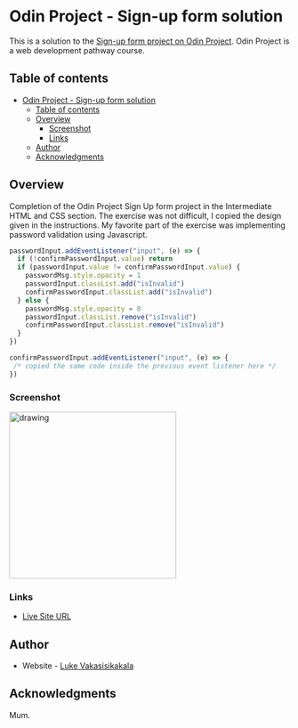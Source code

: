 # Odin Project - Sign-up form solution

This is a solution to the [Sign-up form project on Odin Project](https://www.theodinproject.com/lessons/node-path-intermediate-html-and-css-sign-up-form). Odin Project is a web development pathway course.

## Table of contents

- [Odin Project - Sign-up form solution](#odin-project---sign-up-form-solution)
  - [Table of contents](#table-of-contents)
  - [Overview](#overview)
    - [Screenshot](#screenshot)
    - [Links](#links)
  - [Author](#author)
  - [Acknowledgments](#acknowledgments)

## Overview

Completion of the Odin Project Sign Up form project in the Intermediate HTML and CSS section. The exercise was not difficult, I copied the design given in the instructions. My favorite part of the exercise was implementing password validation using Javascript.

```js
passwordInput.addEventListener("input", (e) => {
  if (!confirmPasswordInput.value) return
  if (passwordInput.value != confirmPasswordInput.value) {
    passwordMsg.style.opacity = 1
    passwordInput.classList.add("isInvalid")
    confirmPasswordInput.classList.add("isInvalid")
  } else {
    passwordMsg.style.opacity = 0
    passwordInput.classList.remove("isInvalid")
    confirmPasswordInput.classList.remove("isInvalid")
  }
})

confirmPasswordInput.addEventListener("input", (e) => {
 /* copied the same code inside the previous event listener here */
})
```

### Screenshot

<img src="./screenshot.png" alt="drawing" width="300"/>

### Links

- [Live Site URL](https://lrvaka.github.io/odin-sign-up/)

## Author

- Website - [Luke Vakasisikakala](https://lrvaka.com/)

## Acknowledgments

Mum.
